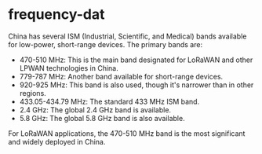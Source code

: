 
# frequency-dat

China has several ISM (Industrial, Scientific, and Medical) bands available for low-power, short-range devices. The primary bands are:

- 470-510 MHz: This is the main band designated for LoRaWAN and other LPWAN technologies in China.
- 779-787 MHz: Another band available for short-range devices.
- 920-925 MHz: This band is also used, though it's narrower than in other regions.
- 433.05-434.79 MHz: The standard 433 MHz ISM band.
- 2.4 GHz: The global 2.4 GHz band is available.
- 5.8 GHz: The global 5.8 GHz band is also available.

For LoRaWAN applications, the 470-510 MHz band is the most significant and widely deployed in China.